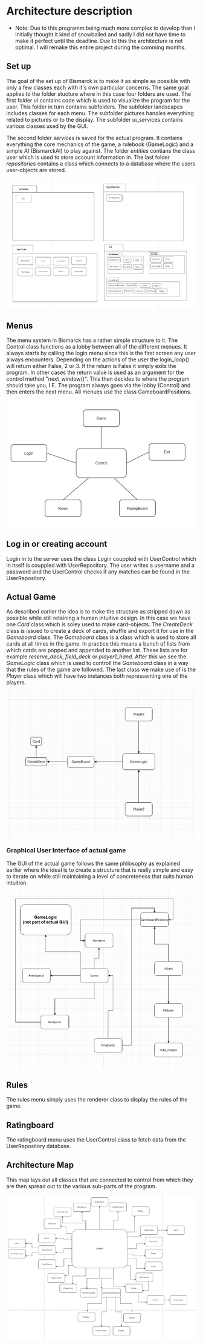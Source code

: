 # Architecture description

- Note: Due to this programm being much more complex to develop than I initially thought it kind of snowballed and sadly I did not have time to make it perfect until the deadline. Due to this the architecture is not optimal. I will remake this entire project during the comming months. 

## Set up

The goal of the set up of Bismarck is to make it as simple as possible with only a few classes each with it's own particular concerns. The same goal applies to the folder stucture where in this case four folders are used. The first folder *ui* contains code which is used to visualize the program for the user. This folder in turn contains subfolders. The subfolder landscapes includes classes for each menu. The subfolder pictures handles everything related to pictures or to the display. The subfolder ui_services contains various classes used by the GUI. 

The second folder *services* is saved for the actual program. It contains everything the core mechanics of the game, a rulebook (GameLogic) and a simple AI (BismarckAI) to play against. The folder *entities* contians the class user which is used to store account information in. The last folder *repositories* contains a class which connects to a database where the users user-objects are stored.

![Stucture](./pictures/folder_with_files.jpg)

## Menus

The menu system in Bismarck has a rather simple structure to it. The Control class functions as a lobby between all of the different menues. It always starts by calling the login menu since this is the first screen any user always encounters. Depending on the actions of the user the login_loop() will return either False, 2 or 3. If the return is False it simply exits the program. In other cases the return value is used as an argument for the control method "next_window()". This then decides to where the program should take you, I.E. The program always goes via the lobby (Control) and then enters the next menu. All menues use the class GameboardPositions.

![menu system](./pictures/lobby.jpg)

## Log in or creating account

Login in to the server uses the class Login couppled with UserControl which in itself is couppled with UserRepository. The user writes a username and a password and the UserControl checks if any matches can be found in the UserRepository. 

## Actual Game

As described earlier the idea is to make the structure as stripped down as possible while still retaining a human intuitive design. In this case we have one *Card* class which is soley used to make card-objects. The *CreateDeck* class is issued to create a deck of cards, shuffle and export it for use in the *Gameboard* class. The *Gameboard* class is a class which is used to store all cards at all times in the game. In practice this means a bunch of lists from which cards are popped and appended to another list. These lists are for example *reserve_deck*, *field_deck* or *player1_hand*. After this we see the *GameLogic* class which is used to controll the *Gameboard* class in a way that the rules of the game are followed. The last class we make use of is the *Player* class which will have two instances both repressenting one of the players.

![architecture](./pictures/bismarck_architecture.jpg)

### Graphical User Interface of actual game

The GUI of the actual game follows the same philosophy as explained earlier where the ideal is to create a structure that is really simple and easy to iterate on while still maintaining a level of concreteness that suits human intuition. 

![GUI architecture](./pictures/bismarck_GUI_architecture.png)

## Rules

The rules menu simply uses the renderer class to display the rules of the game.

## Ratingboard

The ratingboard menu uses the UserControl class to fetch data from the UserRepository database. 

## Architecture Map

This map lays out all classes that are connected to control from which they are then spread out to the various sub-parts of the program.

![architecture map](./pictures/octopussy.jpg)
